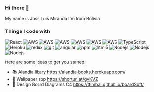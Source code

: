 ### Hi there 👋

My name is Jose Luis Miranda
I'm from Bolivia

<h3>Things I code with</h3>
<p>
  <img alt="React" src="https://img.shields.io/badge/-React-45b8d8?style=flat-square&logo=react&logoColor=white" />
  <img alt="AWS" src="https://img.shields.io/badge/-aws-FF9900?style=flat-square&logo=aws-lambda&logoColor=white" />
  <img alt="AWS" src="https://img.shields.io/badge/-aws-4053D6?style=flat-square&logo=amazon-dynamoDB&logoColor=white" />
  <img alt="AWS" src="https://img.shields.io/badge/-ApiGateway-FF4F8B?style=flat-square&logo=Amazon-API-Gateway&logoColor=white" />
  <img alt="AWS" src="https://img.shields.io/badge/-terraform-7B42BC?style=flat-square&logo=terraform&logoColor=white" />
  <img alt="AWS" src="https://img.shields.io/badge/-laravel-FF2D20?style=flat-square&logo=laravel&logoColor=white" />
  <img alt="AWS" src="https://img.shields.io/badge/-laravel-00ADD8?style=flat-square&logo=go&logoColor=white" />
  <img alt="TypeScript" src="https://img.shields.io/badge/-TypeScript-007ACC?style=flat-square&logo=typescript&logoColor=white" />
  <img alt="Heroku" src="https://img.shields.io/badge/-Heroku-430098?style=flat-square&logo=heroku&logoColor=white" />
  <img alt="redux" src="https://img.shields.io/badge/-Redux-764ABC?style=flat-square&logo=redux&logoColor=white" />
  <img alt="git" src="https://img.shields.io/badge/-Git-F05032?style=flat-square&logo=git&logoColor=white" />
  <img alt="angular" src="https://img.shields.io/badge/-Angular-DD0031?style=flat-square&logo=angular&logoColor=white" />
  <img alt="npm" src="https://img.shields.io/badge/-NPM-CB3837?style=flat-square&logo=npm&logoColor=white" />
  <img alt="html5" src="https://img.shields.io/badge/-HTML5-E34F26?style=flat-square&logo=html5&logoColor=white" />
  <img alt="Nodejs" src="https://img.shields.io/badge/-Nodejs-43853d?style=flat-square&logo=Node.js&logoColor=white" />
  <img alt="Nodejs" src="https://img.shields.io/badge/-Nodejs-43853d?style=flat-square&logo=Node.js&logoColor=white" />
  <img alt="Nodejs" src="https://img.shields.io/badge/-Firebase-FFCA28?style=flat-square&logo=Firebase&logoColor=white" />
</p>

Here are some ideas to get you started:

- 📚 Alandia libary  https://alandia-books.herokuapp.com/
- 📱 Wallpaper app https://shorturl.at/gvKVZ
- 📝 Design Board Diagrams C4 https://ttimbal.github.io/boardSoft/
